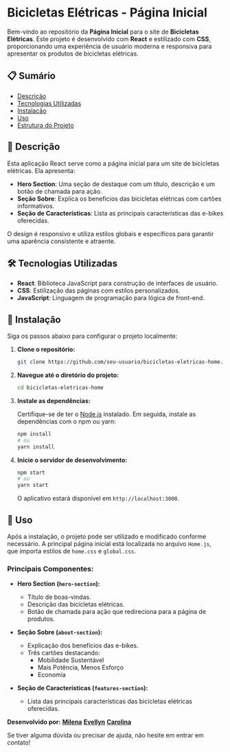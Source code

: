 # **Bicicletas Elétricas - Página Inicial**

Bem-vindo ao repositório da **Página Inicial** para o site de **Bicicletas Elétricas**. Este projeto é desenvolvido com **React** e estilizado com **CSS**, proporcionando uma experiência de usuário moderna e responsiva para apresentar os produtos de bicicletas elétricas.

## 📋 **Sumário**

- [Descrição](#descrição)
- [Tecnologias Utilizadas](#tecnologias-utilizadas)
- [Instalação](#instalação)
- [Uso](#uso)
- [Estrutura do Projeto](#estrutura-do-projeto)

## 📝 **Descrição**

Esta aplicação React serve como a página inicial para um site de bicicletas elétricas. Ela apresenta:

- **Hero Section**: Uma seção de destaque com um título, descrição e um botão de chamada para ação.
- **Seção Sobre**: Explica os benefícios das bicicletas elétricas com cartões informativos.
- **Seção de Características**: Lista as principais características das e-bikes oferecidas.

O design é responsivo e utiliza estilos globais e específicos para garantir uma aparência consistente e atraente.

## 🛠️ **Tecnologias Utilizadas**

- **React**: Biblioteca JavaScript para construção de interfaces de usuário.
- **CSS**: Estilização das páginas com estilos personalizados.
- **JavaScript**: Linguagem de programação para lógica de front-end.

## 🚀 **Instalação**

Siga os passos abaixo para configurar o projeto localmente:

1. **Clone o repositório:**

   ```bash
   git clone https://github.com/seu-usuario/bicicletas-eletricas-home.git
   ```

2. **Navegue até o diretório do projeto:**

   ```bash
   cd bicicletas-eletricas-home
   ```

3. **Instale as dependências:**

   Certifique-se de ter o [Node.js](https://nodejs.org/) instalado. Em seguida, instale as dependências com o npm ou yarn:

   ```bash
   npm install
   # ou
   yarn install
   ```

4. **Inicie o servidor de desenvolvimento:**

   ```bash
   npm start
   # ou
   yarn start
   ```

   O aplicativo estará disponível em `http://localhost:3000`.

## 🎨 **Uso**

Após a instalação, o projeto pode ser utilizado e modificado conforme necessário. A principal página inicial está localizada no arquivo `Home.js`, que importa estilos de `home.css` e `global.css`.

### **Principais Componentes:**

- **Hero Section (`hero-section`):**
  - Título de boas-vindas.
  - Descrição das bicicletas elétricas.
  - Botão de chamada para ação que redireciona para a página de produtos.

- **Seção Sobre (`about-section`):**
  - Explicação dos benefícios das e-bikes.
  - Três cartões destacando:
    - Mobilidade Sustentável
    - Mais Potência, Menos Esforço
    - Economia

- **Seção de Características (`features-section`):**
  - Lista das principais características das bicicletas elétricas oferecidas.


**Desenvolvido por:**
**[Milena]([https://github.com/MilenaCodinhoto])**
**[Evellyn]([https://github.com/evojeda])**
**[Carolina]([https://github.com/Linasferraz])**


Se tiver alguma dúvida ou precisar de ajuda, não hesite em entrar em contato!
